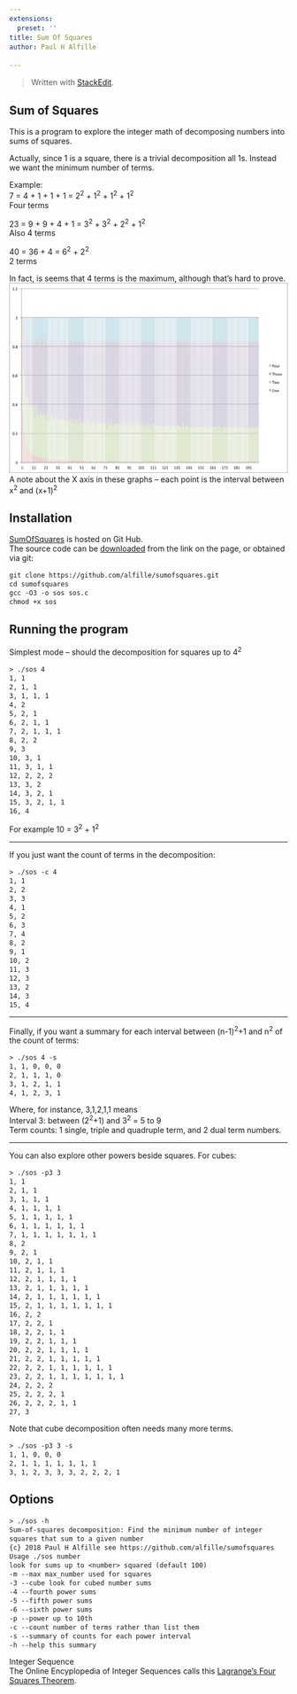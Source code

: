 ```yaml
---
extensions:
  preset: ''
title: Sum Of Squares
author: Paul H Alfille

---
```


<blockquote>
<p>Written with <a href="https://stackedit.io/">StackEdit</a>.</p>
</blockquote>
<h2 id="sum-of-squares">Sum of Squares</h2>
<p>This is a program to explore the integer math of decomposing numbers into sums of squares.</p>
<p>Actually, since 1 is a square, there is a trivial decomposition all 1s. Instead we want the minimum number of terms.</p>
<p>Example:<br>
7 = 4 + 1 + 1 + 1 = 2<sup>2</sup> + 1<sup>2</sup> + 1<sup>2</sup> + 1<sup>2</sup><br>
Four terms</p>
<p>23 = 9 + 9 + 4 + 1 = 3<sup>2</sup> + 3<sup>2</sup> + 2<sup>2</sup> + 1<sup>2</sup><br>
Also 4 terms</p>
<p>40 = 36 + 4 = 6<sup>2</sup> + 2<sup>2</sup><br>
2 terms</p>
<p>In fact, is seems that 4 terms is the maximum, although that’s hard to prove.<br>
<img src="https://github.com/alfille/sumofsquares/blob/master/images/Square_terms.png?raw=true" alt="enter image description here"><br>
A note about the X axis in these graphs – each point is the interval between x<sup>2</sup> and (x+1)<sup>2</sup></p>
<h2 id="installation">Installation</h2>
<p><a href="https://github.com/alfille/sumofsquares">SumOfSquares</a> is hosted on Git Hub.<br>
The source code can be <a href="https://github.com/alfille/sumofsquares/archive/master.zip">downloaded</a> from the link on the page, or obtained via git:</p>
<pre><code>git clone https://github.com/alfille/sumofsquares.git
cd sumofsquares
gcc -O3 -o sos sos.c
chmod +x sos
</code></pre>
<h2 id="running-the-program">Running the program</h2>
<p>Simplest mode – should the decomposition for squares up to 4<sup>2</sup></p>
<pre><code>&gt; ./sos 4
1, 1
2, 1, 1   
3, 1, 1, 1
4, 2
5, 2, 1
6, 2, 1, 1
7, 2, 1, 1, 1
8, 2, 2
9, 3
10, 3, 1
11, 3, 1, 1
12, 2, 2, 2
13, 3, 2
14, 3, 2, 1
15, 3, 2, 1, 1  
16, 4
</code></pre>
<p>For example 10 = 3<sup>2</sup> + 1<sup>2</sup></p>
<hr>
<p>If you just want the count of terms in the decomposition:</p>
<pre><code>&gt; ./sos -c 4
1, 1
2, 2
3, 3
4, 1
5, 2
6, 3
7, 4
8, 2
9, 1
10, 2
11, 3
12, 3
13, 2
14, 3
15, 4
</code></pre>
<hr>
<p>Finally, if you want a summary for each interval between (n-1)<sup>2</sup>+1 and n<sup>2</sup> of the count of terms:</p>
<pre><code>&gt; ./sos 4 -s
1, 1, 0, 0, 0
2, 1, 1, 1, 0
3, 1, 2, 1, 1
4, 1, 2, 3, 1
</code></pre>
<p>Where, for instance, 3,1,2,1,1 means<br>
Interval 3: between (2<sup>2</sup>+1) and 3<sup>2</sup> = 5 to 9<br>
Term counts: 1 single, triple and quadruple term, and 2 dual term numbers.</p>
<hr>
<p>You can also explore other powers beside squares. For cubes:</p>
<pre><code>&gt; ./sos -p3 3
1, 1
2, 1, 1
3, 1, 1, 1
4, 1, 1, 1, 1
5, 1, 1, 1, 1, 1
6, 1, 1, 1, 1, 1, 1
7, 1, 1, 1, 1, 1, 1, 1
8, 2
9, 2, 1
10, 2, 1, 1
11, 2, 1, 1, 1
12, 2, 1, 1, 1, 1
13, 2, 1, 1, 1, 1, 1
14, 2, 1, 1, 1, 1, 1, 1
15, 2, 1, 1, 1, 1, 1, 1, 1
16, 2, 2
17, 2, 2, 1
18, 2, 2, 1, 1
19, 2, 2, 1, 1, 1
20, 2, 2, 1, 1, 1, 1
21, 2, 2, 1, 1, 1, 1, 1
22, 2, 2, 1, 1, 1, 1, 1, 1
23, 2, 2, 1, 1, 1, 1, 1, 1, 1
24, 2, 2, 2
25, 2, 2, 2, 1
26, 2, 2, 2, 1, 1
27, 3
</code></pre>
<p>Note that cube decomposition often needs many more terms.</p>
<pre><code>&gt; ./sos -p3 3 -s
1, 1, 0, 0, 0
2, 1, 1, 1, 1, 1, 1, 1
3, 1, 2, 3, 3, 3, 2, 2, 2, 1
</code></pre>
<h2 id="options">Options</h2>
<pre><code>&gt; ./sos -h
Sum-of-squares decomposition: Find the minimum number of integer squares that sum to a given number
{c} 2018 Paul H Alfille see https://github.com/alfille/sumofsquares
Usage ./sos number
look for sums up to &lt;number&gt; squared (default 100)
-m --max max_number used for squares
-3 --cube look for cubed number sums
-4 --fourth power sums
-5 --fifth power sums
-6 --sixth power sums
-p --power up to 10th
-c --count number of terms rather than list them
-s --summary of counts for each power interval
-h --help this summary
</code></pre>
<p>Integer Sequence<br>
The Online Encyplopedia of Integer Sequences calls this <a href="http://oeis.org/search?q=1,2,3,1,2,3,4,2,1&amp;language=english&amp;go=Search">Lagrange’s Four Squares Theorem</a>.</p>

